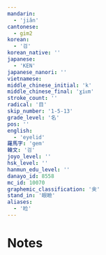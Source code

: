 ```yaml
---
mandarin:
  - 'jiǎn'
cantonese:
  - gim2
korean:
  - '검'
korean_native: ''
japanese:
  - 'KEN'
japanese_nanori: ''
vietnamese:
middle_chinese_initial: 'k'
middle_chinese_final: 'ɣiᴇm'
stroke_count: ''
radical: '目'
skip_number: '1-5-13'
grade_level: '名'
pos: ''
english:
  - 'eyelid'
羅馬字: 'gem'
韓文: '검'
joyo_level: ''
hsk_level: ''
hanmun_edu_level: ''
danayo_id: 8558
mc_id: 10070
graphemic_classification: '㑒'
stand_in: '眼瞼'
aliases:
  - '睑'
---
```


# Notes
